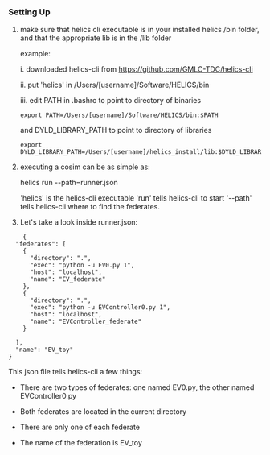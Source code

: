 ### Setting Up

1. make sure that helics cli executable is in your installed helics /bin folder, and that the appropriate lib is in the /lib folder 

   example:
   
   i. downloaded helics-cli from https://github.com/GMLC-TDC/helics-cli
   
   ii. put 'helics' in /Users/[username]/Software/HELICS/bin
   
   iii. edit PATH in .bashrc to point to directory of binaries
   
   ```
   export PATH=/Users/[username]/Software/HELICS/bin:$PATH
   ```
   
   and DYLD\_LIBRARY\_PATH to point to directory of libraries
   
   ```
   export DYLD_LIBRARY_PATH=/Users/[username]/helics_install/lib:$DYLD_LIBRARY_PATH
   ```
   
   
2. executing a cosim can be as simple as:
	
	helics run --path=runner.json
	
	'helics' is the helics-cli executable
	'run' tells helics-cli to start
	'--path' tells helics-cli where to find the federates.
	
3. Let's take a look inside runner.json:

```
	{
  "federates": [
    {
      "directory": ".",
      "exec": "python -u EV0.py 1",
      "host": "localhost",
      "name": "EV_federate"
    },
    {
      "directory": ".",
      "exec": "python -u EVController0.py 1",
      "host": "localhost",
      "name": "EVController_federate"
    }

  ],
  "name": "EV_toy"
}
```

This json file tells helics-cli a few things:

- There are two types of federates: one named EV0.py, the other named EVController0.py

- Both federates are located in the current directory
 
- There are only one of each federate

- The name of the federation is EV_toy





   